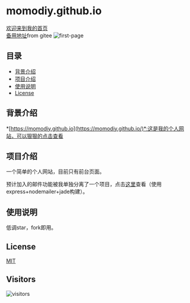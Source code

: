 # **momodiy.github.io**


[欢迎来到我的首页](https://momodiy.github.io)<br>
[备用地址](https://geeksteven.gitee.io/momodiy.github.io/)from gitee
![first-page](images/redeme1.jpg)

## 目录  
* [背景介绍](#背景介绍)
* [项目介绍](#项目介绍)
* [使用说明](#使用说明)
* [License](#License)

<a name="背景介绍"></a>  
## 背景介绍 

*[https://momodiy.github.io](https://momodiy.github.io/)*:这是我的个人网站，可以狠狠的点击查看

<a name="项目介绍"></a>
## 项目介绍 
一个简单的个人网站，目前只有前台页面。

预计加入的邮件功能被我单独分离了一个项目，点击[这里](https://github.com/momodiy/nodemailer-SMTP-server)查看（使用express+nodemailer+jade构建）。

<a name="使用说明"></a>  
## 使用说明

低调star，fork即用。

<a name="License"></a>  
## License
[MIT](#License)

## Visitors
 ![visitors](https://visitor-badge.glitch.me/badge?page_id=momodiy.github.io)
